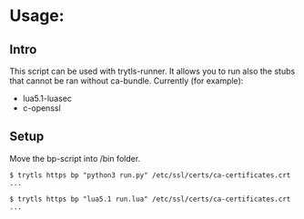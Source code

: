 # Usage:

## Intro

This script can be used with trytls-runner.
It allows you to run also the stubs that cannot be ran without ca-bundle.
Currently (for example):
  * lua5.1-luasec
  * c-openssl

## Setup

Move the bp-script into /bin folder.

```
$ trytls https bp "python3 run.py" /etc/ssl/certs/ca-certificates.crt
...

$ trytls https bp "lua5.1 run.lua" /etc/ssl/certs/ca-certificates.crt
...
```
